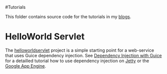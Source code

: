 #Tutorials

This folder contains source code for the tutorials in my [blogs](https://caberger.github.io).

HelloWorld Servlet
==================

The [helloworldservlet](./helloworldservlet) project is a simple starting point for a web-service that uses Guice dependency injection.
See [Dependency Injection with Guice](http://www.aberger.at/en/blog/design/2016/11/16/dependency-injection-guice.html) for a detailled tutorial how to
use dependency injection on [Jetty](http://www.eclipse.org/jetty/) or the [Google App Engine](https://cloud.google.com/appengine/).